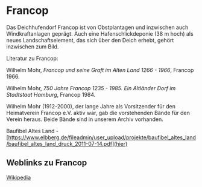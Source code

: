 # Francop

Das Deichhufendorf Francop ist von Obstplantagen und inzwischen auch Windkraftanlagen geprägt. Auch eine Hafenschlickdeponie (38 m hoch) als neues Landschaftselement, das sich über den Deich erhebt, gehört inzwischen zum Bild.

Literatur zu Francop:

Wilhelm Mohr, *Francop und seine Graft im Alten Land 1266 - 1966*, Francop 1966.

Wilhelm Mohr, *750 Jahre Francop 1235 - 1985. Ein Altländer Dorf im Stadtstaat Hamburg*, Francop 1984.

Wilhelm Mohr (1912-2000), der lange Jahre als Vorsitzender für den Heimatverein Francop e.V. aktiv war, gab die vorstehenden Bände für den Verein heraus. Beide Bände sind in unserem Archiv vorhanden.

Baufibel Altes Land - [https://www.elbberg.de/fileadmin/user_upload/projekte/baufibel_altes_land/baufibel_altes_land_druck_2011-07-14.pdf](hier)


## Weblinks zu Francop
[Wikipedia](https://de.wikipedia.org/wiki/Hamburg-Francop)
